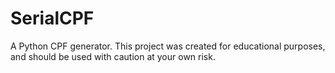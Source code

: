 # SerialCPF
A Python CPF generator.
This project was created for educational purposes, and should be used with caution at your own risk.